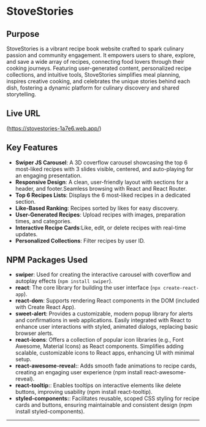# StoveStories

## Purpose
StoveStories is a vibrant recipe book website crafted to spark culinary passion and community engagement. It empowers users to share, explore, and save a wide array of recipes, connecting food lovers through their cooking journeys. Featuring user-generated content, personalized recipe collections, and intuitive tools, StoveStories simplifies meal planning, inspires creative cooking, and celebrates the unique stories behind each dish, fostering a dynamic platform for culinary discovery and shared storytelling.

## Live URL
(https://stovestories-1a7e6.web.app/)

## Key Features
- **Swiper JS Carousel**: A 3D coverflow carousel showcasing the top 6 most-liked recipes with 3 slides visible, centered, and auto-playing for an engaging presentation.
- **Responsive Design**: A clean, user-friendly layout with sections for a header, and footer.Seamless browsing with React and React Router.
- **Top 6 Recipes Lists**: Displays the 6 most-liked recipes in a dedicated section.
- **Like-Based Ranking**: Recipes sorted by likes for easy discovery.
- **User-Generated Recipes**: Upload recipes with images, preparation times, and categories.
- **Interactive Recipe Cards**:Like, edit, or delete recipes with real-time updates.
- **Personalized Collections**: Filter recipes by user ID.


## NPM Packages Used
- **swiper**: Used for creating the interactive carousel with coverflow and autoplay effects (`npm install swiper`).
- **react**: The core library for building the user interface (`npx create-react-app`).
- **react-dom**: Supports rendering React components in the DOM (included with Create React App).
- **sweet-alert**: Provides a customizable, modern popup library for alerts and confirmations in web applications. Easily integrated with React to enhance user interactions with styled, animated dialogs, replacing basic browser alerts.
- **react-icons**: Offers a collection of popular icon libraries (e.g., Font Awesome, Material Icons) as React components. Simplifies adding scalable, customizable icons to React apps, enhancing UI with minimal setup.
- **react-awesome-reveal:**: Adds smooth fade animations to recipe cards, creating an engaging user experience (npm install react-awesome-reveal).
- **react-tooltip:**: Enables tooltips on interactive elements like delete buttons, improving usability (npm install react-tooltip).
- **styled-components:**: Facilitates reusable, scoped CSS styling for recipe cards and buttons, ensuring maintainable and consistent design (npm install styled-components).
---